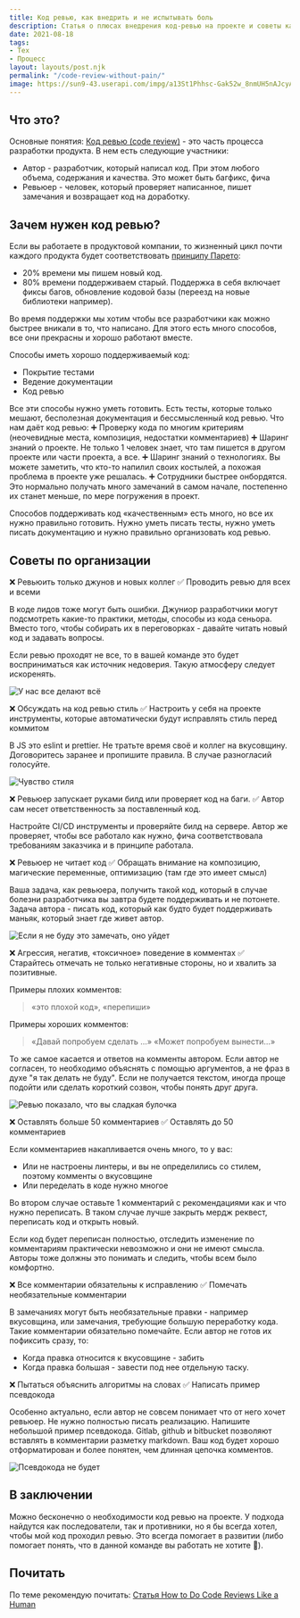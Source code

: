```yaml
---
title: Код ревью, как внедрить и не испытывать боль
description: Статья о плюсах внедрения код-ревью на проекте и советы как его лучше реализовать.
date: 2021-08-18
tags:
- Тех
- Процесс
layout: layouts/post.njk
permalink: "/code-review-without-pain/"
image: https://sun9-43.userapi.com/impg/a13St1Phhsc-Gak52w_8nmUH5nAJcyAiaZ5OTQ/hX97JVazcLw.jpg?size=640x360&quality=96&sign=b2646a6194c54f1bf3a88ebf32ec63e8&type=album
---
```

## Что это?

Основные понятия:
[Код ревью (code review)](https://ru.wikipedia.org/wiki/%D0%9F%D1%80%D0%BE%D1%81%D0%BC%D0%BE%D1%82%D1%80_%D0%BA%D0%BE%D0%B4%D0%B0) - это часть процесса разработки продукта. В нем есть следующие участники:

- Автор - разработчик, который написал код. При этом любого объема, содержания и качества. Это может быть багфикс, фича
- Ревьюер - человек, который проверяет написанное, пишет замечания и возвращает код на доработку.
## Зачем нужен код ревью?

Если вы работаете в продуктовой компании, то жизненный цикл почти каждого продукта будет соответствовать [принципу Парето](https://ru.wikipedia.org/wiki/%D0%97%D0%B0%D0%BA%D0%BE%D0%BD_%D0%9F%D0%B0%D1%80%D0%B5%D1%82%D0%BE):

- 20% времени мы пишем новый код.
- 80% времени поддерживаем старый. Поддержка в себя включает фиксы багов, обновление кодовой базы (переезд на новые библиотеки например).

Во время поддержки мы хотим чтобы все разработчики как можно быстрее вникали в то, что написано. Для этого есть много способов, все они прекрасны и хорошо работают вместе.

Способы иметь хорошо поддерживаемый код:

- Покрытие тестами
- Ведение документации
- Код ревью

Все эти способы нужно уметь готовить. Есть тесты, которые только мешают, бесполезная документация и бессмысленный код ревью.
Что нам даёт код ревью:
➕ Проверку кода по многим критериям (неочевидные места, композиция, недостатки комментариев)
➕ Шаринг знаний о проекте. Не только 1 человек знает, что там пишется в другом проекте или части проекта, а все.
➕ Шаринг знаний о технологиях. Вы можете заметить, что кто-то напилил своих костылей, а похожая проблема в проекте уже решалась.
➕ Сотрудники быстрее онбордятся. Это нормально получать много замечаний в самом начале, постепенно их станет меньше, по мере погружения в проект.

Способов поддерживать код «качественным» есть много, но все их нужно правильно готовить. Нужно уметь писать тесты, нужно уметь писать документацию и нужно правильно организовать код ревью.

## Советы по организации

❌ Ревьюить только джунов и новых коллег
✅ Проводить ревью для всех и всеми

В коде лидов тоже могут быть ошибки. Джуниор разработчики могут подсмотреть какие-то практики, методы, способы из кода сеньора. Вместо того, чтобы собирать их в переговорках - давайте читать новый код и задавать вопросы.

Если ревью проходят не все, то в вашей команде это будет восприниматься как источник недоверия. Такую атмосферу следует искоренять.

![У нас все делают всё](https://paper-attachments.dropbox.com/s_2F609ACD82D75F4A8DC0E50DFFEE216D00CD5915FEFA922E5E1FCCFDA5A0BE1A_1629225737873_++.png)


❌ Обсуждать на код ревью стиль
✅ Настроить у себя на проекте инструменты, которые автоматически будут исправлять стиль перед коммитом

В JS это eslint и prettier. Не тратьте время своё и коллег на вкусовщину. Договоритесь заранее и пропишите правила. В случае разногласий голосуйте.

![Чувство стиля](https://paper-attachments.dropbox.com/s_2F609ACD82D75F4A8DC0E50DFFEE216D00CD5915FEFA922E5E1FCCFDA5A0BE1A_1629225760479_+.jpeg)


❌ Ревьюер запускает руками билд или проверяет код на баги.
✅ Автор сам несет ответственность за поставленный код.

Настройте CI/CD инструменты и проверяйте билд на сервере. Автор же проверяет, чтобы все работало как нужно, фича соответствовала требованиям заказчика и в принципе работала.

❌ Ревьюер не читает код
✅ Обращать внимание на композицию, магические переменные, оптимизацию (там где это имеет смысл)

Ваша задача, как ревьюера, получить такой код, который в случае болезни разработчика вы завтра будете поддерживать и не потонете. Задача автора - писать код, который как будто будет поддерживать маньяк, который знает где живет автор.

![Если я не буду это замечать, оно уйдет](https://paper-attachments.dropbox.com/s_2F609ACD82D75F4A8DC0E50DFFEE216D00CD5915FEFA922E5E1FCCFDA5A0BE1A_1629225778862_4b6799e20a115d32aa3ae2439679c79d.png)


❌ Агрессия, негатив, «токсичное» поведение в комментах
✅ Старайтесь отмечать не только негативные стороны, но и хвалить за позитивные.

Примеры плохих комментов:

> «это плохой код», «перепиши»

Примеры хороших комментов:

> «Давай попробуем сделать …» «Может попробуем вынести…»

То же самое касается и ответов на комменты автором. Если автор не согласен, то необходимо объяснять с помощью аргументов, а не фраз в духе "я так делать не буду". Если не получается текстом, иногда проще подойти или сделать короткий созвон, чтобы понять друг друга.

![Ревью показало, что вы сладкая булочка](https://paper-attachments.dropbox.com/s_2F609ACD82D75F4A8DC0E50DFFEE216D00CD5915FEFA922E5E1FCCFDA5A0BE1A_1629225808297_-----5188107.jpeg)


❌ Оставлять больше 50 комментариев
✅ Оставлять до 50 комментариев

Если комментариев накапливается очень много, то у вас:

- Или не настроены линтеры, и вы не определились со стилем, поэтому комменты о вкусовщине
- Или переделать в коде нужно многое

Во втором случае оставьте 1 комментарий с рекомендациями как и что нужно переписать. В таком случае лучше закрыть мердж реквест, переписать код и открыть новый.

Если код будет переписан полностью, отследить изменение по комментариям практически невозможно и они не имеют смысла. Авторы тоже должны это понимать и следить, чтобы всем было комфортно.

❌ Все комментарии обязательны к исправлению
✅ Помечать необязательные комментарии

В замечаниях могут быть необязательные правки - например вкусовщина, или замечания, требующие большую переработку кода. Такие комментарии обязательно помечайте. Если автор не готов их пофиксить сразу, то:

- Когда правка относится к вкусовщине - забить
- Когда правка большая - завести под нее отдельную таску.

❌ Пытаться объяснить алгоритмы на словах
✅ Написать пример псевдокода

Особенно актуально, если автор не совсем понимает что от него хочет ревьюер. Не нужно полностью писать реализацию. Напишите небольшой пример псевдокода. Gitlab, github и bitbucket позволяют вставлять в комментарии разметку markdown. Ваш код будет хорошо отформатирован и более понятен, чем длинная цепочка комментов.

![Псевдокода не будет](https://paper-attachments.dropbox.com/s_2F609ACD82D75F4A8DC0E50DFFEE216D00CD5915FEFA922E5E1FCCFDA5A0BE1A_1629225834194_++.jpeg)



## В заключении

Можно бесконечно о необходимости код ревью на проекте. У подхода найдутся как последователи, так и противники, но я бы всегда хотел, чтобы мой код проходил ревью. Это всегда помогает в развитии (либо помогает понять, что в данной команде вы работать не хотите 🙂).


## Почитать

По теме рекомендую почитать:
[Статья How to Do Code Reviews Like a Human](https://mtlynch.io/human-code-reviews-1/)


